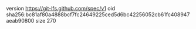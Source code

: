 version https://git-lfs.github.com/spec/v1
oid sha256:bc81af80a4888bcf7fc24649225ced5d6bc42256052cb61fc408947aeab90800
size 270
